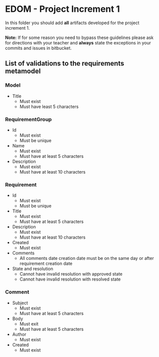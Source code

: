 # EDOM - Project Increment 1

In this folder you should add **all** artifacts developed for the project increment 1.

**Note:** If for some reason you need to bypass these guidelines please ask for directions with your teacher and **always** state the exceptions in your commits and issues in bitbucket.

## List of validations to the requirements metamodel

### Model

- Title
    - Must exist
    - Must have least 5 characters

### RequirementGroup
- Id
    - Must exist
    - Must be unique
- Name
    - Must exist
    - Must have at least 5 characters
- Description
    - Must exist
    - Must have at least 10 characters

### Requirement
- Id
    - Must exist
    - Must be unique
- Title
    - Must exist
    - Must have at least 5 characters
- Description
    - Must exist
    - Must have at least 10 characters
- Created
    - Must exist
- Comments
    - All comments date creation date must be on the same day or after requirement creation date
- State and resolution
    - Cannot have invalid resolution with approved state
    - Cannot have invalid resolution with resolved state

### Comment

- Subject
    - Must exist
    - Must have at least 5 characters
- Body
    - Must exit
    - Must have at least 5 characters
- Author
    - Must exist
- Created
    - Must exist
